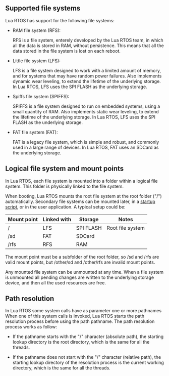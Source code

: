## Supported file systems

Lua RTOS has support for the following file systems:

* RAM file system (RFS):

  RFS is a file system, enterely developed by the Lua RTOS team, in which all the data is stored in RAM, without persistence. This means that all the data stored in the file system is lost on each reboot.

* Little file system (LFS):

  LFS is a file system designed to work with a limited amount of memory, and for systems that may have random power failures. Also implements dynamic wear leveling, to extend the lifetime of the underlying storage. In Lua RTOS, LFS uses the SPI FLASH as the underlying storage.
  
* Spiffs file system (SPIFFS):

  SPIFFS is a file system designed to run on embedded systems, using a small quantity of RAM. Also implements static wear leveling, to extend the lifetime of the underlying storage. In Lua RTOS, LFS uses the SPI FLASH as the underlying storage.

* FAT file system (FAT):

  FAT is a legacy file system, which is simple and robust, and commonly used in a large range of devices. In Lua RTOS, FAT uses an SDCard as the underlying storage.

## Logical file system and mount points

In Lua RTOS, each file system is mounted into a folder within a logical file system. This folder is physically linked to the file system.

When booting, Lua RTOS mounts the root file system at the root folder ("/") automatically. Secondary file systems can be mounted later, in a [startup script](https://github.com/whitecatboard/Lua-RTOS-ESP32/wiki/Startup-scripts), or in the user application. A typical setup could be:

| Mount point | Linked with | Storage   | Notes   
|-------------|-------------|-----------|------------------|
| /           | LFS         | SPI FLASH | Root file system |
| /sd         | FAT         | SDCard    |
| /rfs        | RFS         | RAM       |

The mount point must be a subfolder of the root folder, so /sd and /rfs are valid mount points, but /other/sd and /other/rfs are invalid mount points.

Any mounted file system can be unmounted at any time. When a file system is unmounted all pending changes are written to the underlying storage device, and then all the used resources are free.

## Path resolution

In Lua RTOS some system calls have as parameter one or more pathnames When one of this system calls is invoked, Lua RTOS starts the path resolution process before using the path pathname. The path resolution process works as follow:

* If the pathname starts with the "/" character (absolute path), the starting lookup directory is the root directory, which is the same for all the threads.

* If the pathname does not start with the "/" character (relative path), the starting lookup directory of the resolution process is the current working directory, which is the same for all the threads.
